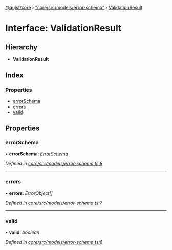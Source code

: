 [@aujsf/core](../README.md) › ["core/src/models/error-schema"](../modules/_core_src_models_error_schema_.md) › [ValidationResult](_core_src_models_error_schema_.validationresult.md)

# Interface: ValidationResult

## Hierarchy

* **ValidationResult**

## Index

### Properties

* [errorSchema](_core_src_models_error_schema_.validationresult.md#errorschema)
* [errors](_core_src_models_error_schema_.validationresult.md#errors)
* [valid](_core_src_models_error_schema_.validationresult.md#valid)

## Properties

###  errorSchema

• **errorSchema**: *[ErrorSchema](_core_src_models_error_schema_.errorschema.md)*

*Defined in [core/src/models/error-schema.ts:8](https://github.com/jbockle/au-jsonschema-form/blob/05b11cf/packages/core/src/models/error-schema.ts#L8)*

___

###  errors

• **errors**: *ErrorObject[]*

*Defined in [core/src/models/error-schema.ts:7](https://github.com/jbockle/au-jsonschema-form/blob/05b11cf/packages/core/src/models/error-schema.ts#L7)*

___

###  valid

• **valid**: *boolean*

*Defined in [core/src/models/error-schema.ts:6](https://github.com/jbockle/au-jsonschema-form/blob/05b11cf/packages/core/src/models/error-schema.ts#L6)*
